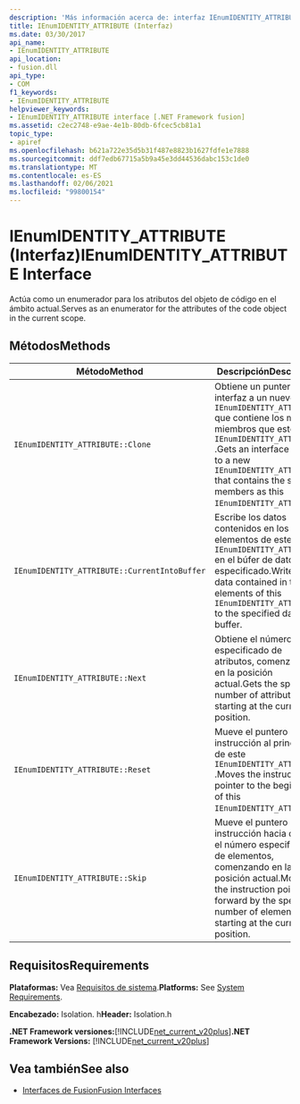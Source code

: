 ```yaml
---
description: 'Más información acerca de: interfaz IEnumIDENTITY_ATTRIBUTE'
title: IEnumIDENTITY_ATTRIBUTE (Interfaz)
ms.date: 03/30/2017
api_name:
- IEnumIDENTITY_ATTRIBUTE
api_location:
- fusion.dll
api_type:
- COM
f1_keywords:
- IEnumIDENTITY_ATTRIBUTE
helpviewer_keywords:
- IEnumIDENTITY_ATTRIBUTE interface [.NET Framework fusion]
ms.assetid: c2ec2748-e9ae-4e1b-80db-6fcec5cb81a1
topic_type:
- apiref
ms.openlocfilehash: b621a722e35d5b31f487e8823b1627fdfe1e7888
ms.sourcegitcommit: ddf7edb67715a5b9a45e3dd44536dabc153c1de0
ms.translationtype: MT
ms.contentlocale: es-ES
ms.lasthandoff: 02/06/2021
ms.locfileid: "99800154"
---
```

# <a name="ienumidentity_attribute-interface"></a><span data-ttu-id="4254b-103">IEnumIDENTITY_ATTRIBUTE (Interfaz)</span><span class="sxs-lookup"><span data-stu-id="4254b-103">IEnumIDENTITY_ATTRIBUTE Interface</span></span>

<span data-ttu-id="4254b-104">Actúa como un enumerador para los atributos del objeto de código en el ámbito actual.</span><span class="sxs-lookup"><span data-stu-id="4254b-104">Serves as an enumerator for the attributes of the code object in the current scope.</span></span>  
  
## <a name="methods"></a><span data-ttu-id="4254b-105">Métodos</span><span class="sxs-lookup"><span data-stu-id="4254b-105">Methods</span></span>  
  
|<span data-ttu-id="4254b-106">Método</span><span class="sxs-lookup"><span data-stu-id="4254b-106">Method</span></span>|<span data-ttu-id="4254b-107">Descripción</span><span class="sxs-lookup"><span data-stu-id="4254b-107">Description</span></span>|  
|------------|-----------------|  
|`IEnumIDENTITY_ATTRIBUTE::Clone`|<span data-ttu-id="4254b-108">Obtiene un puntero de interfaz a un nuevo `IEnumIDENTITY_ATTRIBUTE` que contiene los mismos miembros que este `IEnumIDENTITY_ATTRIBUTE` .</span><span class="sxs-lookup"><span data-stu-id="4254b-108">Gets an interface pointer to a new `IEnumIDENTITY_ATTRIBUTE` that contains the same members as this `IEnumIDENTITY_ATTRIBUTE`.</span></span>|  
|`IEnumIDENTITY_ATTRIBUTE::CurrentIntoBuffer`|<span data-ttu-id="4254b-109">Escribe los datos contenidos en los elementos de este `IEnumIDENTITY_ATTRIBUTE` en el búfer de datos especificado.</span><span class="sxs-lookup"><span data-stu-id="4254b-109">Writes the data contained in the elements of this `IEnumIDENTITY_ATTRIBUTE` to the specified data buffer.</span></span>|  
|`IEnumIDENTITY_ATTRIBUTE::Next`|<span data-ttu-id="4254b-110">Obtiene el número especificado de atributos, comenzando en la posición actual.</span><span class="sxs-lookup"><span data-stu-id="4254b-110">Gets the specified number of attributes, starting at the current position.</span></span>|  
|`IEnumIDENTITY_ATTRIBUTE::Reset`|<span data-ttu-id="4254b-111">Mueve el puntero de instrucción al principio de este `IEnumIDENTITY_ATTRIBUTE` .</span><span class="sxs-lookup"><span data-stu-id="4254b-111">Moves the instruction pointer to the beginning of this `IEnumIDENTITY_ATTRIBUTE`.</span></span>|  
|`IEnumIDENTITY_ATTRIBUTE::Skip`|<span data-ttu-id="4254b-112">Mueve el puntero de instrucción hacia delante el número especificado de elementos, comenzando en la posición actual.</span><span class="sxs-lookup"><span data-stu-id="4254b-112">Moves the instruction pointer forward by the specified number of elements, starting at the current position.</span></span>|  
  
## <a name="requirements"></a><span data-ttu-id="4254b-113">Requisitos</span><span class="sxs-lookup"><span data-stu-id="4254b-113">Requirements</span></span>  

 <span data-ttu-id="4254b-114">**Plataformas:** Vea [Requisitos de sistema](../../get-started/system-requirements.md).</span><span class="sxs-lookup"><span data-stu-id="4254b-114">**Platforms:** See [System Requirements](../../get-started/system-requirements.md).</span></span>  
  
 <span data-ttu-id="4254b-115">**Encabezado:** Isolation. h</span><span class="sxs-lookup"><span data-stu-id="4254b-115">**Header:** Isolation.h</span></span>  
  
 <span data-ttu-id="4254b-116">**.NET Framework versiones:**[!INCLUDE[net_current_v20plus](../../../../includes/net-current-v20plus-md.md)]</span><span class="sxs-lookup"><span data-stu-id="4254b-116">**.NET Framework Versions:** [!INCLUDE[net_current_v20plus](../../../../includes/net-current-v20plus-md.md)]</span></span>  
  
## <a name="see-also"></a><span data-ttu-id="4254b-117">Vea también</span><span class="sxs-lookup"><span data-stu-id="4254b-117">See also</span></span>

- [<span data-ttu-id="4254b-118">Interfaces de Fusion</span><span class="sxs-lookup"><span data-stu-id="4254b-118">Fusion Interfaces</span></span>](fusion-interfaces.md)
